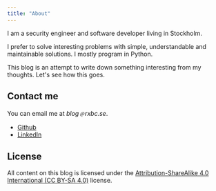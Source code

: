 ```yaml
---
title: "About"
---
```


I am a security engineer and software developer living in Stockholm.

I prefer to solve interesting problems with simple, understandable and
maintainable solutions. I mostly program in Python.

This blog is an attempt to write down something interesting from my thoughts. Let's
see how this goes.

## Contact me

You can email me at _blog﹫rxbc.se_.

- [Github](https://github.com/vikahl/)
- [LinkedIn](https://www.linkedin.com/in/viktorahlqvist/)

## License

All content on this blog is licensed under the [Attribution-ShareAlike 4.0
International (CC BY-SA 4.0)](https://creativecommons.org/licenses/by-sa/4.0/)
license.
